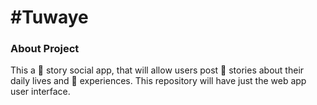# #Tuwaye

### About Project

This a 🥇 story social app, that will allow users post 💌 stories about their daily lives and 📢 experiences. This repository will have just the web app user interface.
